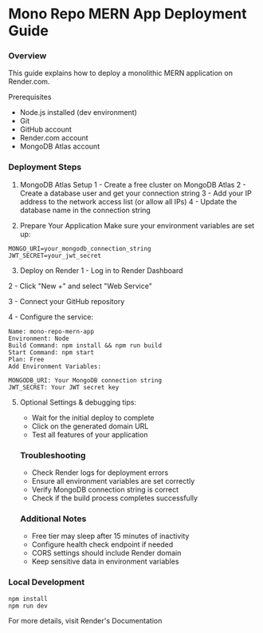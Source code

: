 # Mono Repo MERN App Deployment Guide

### Overview
This guide explains how to deploy a monolithic MERN application on Render.com.

Prerequisites
 - Node.js installed (dev environment)
 - Git
 - GitHub account
 - Render.com account
 - MongoDB Atlas account

### Deployment Steps

1. MongoDB Atlas Setup
    1 - Create a free cluster on MongoDB Atlas
    2 - Create a database user and get your connection string
    3 - Add your IP address to the network access list (or allow all IPs)
    4 - Update the database name in the connection string

2. Prepare Your Application
Make sure your environment variables are set up:

```
MONGO_URI=your_mongodb_connection_string
JWT_SECRET=your_jwt_secret
```

3. Deploy on Render
 1 - Log in to Render Dashboard

 2 - Click "New +" and select "Web Service"

 3 - Connect your GitHub repository

 4 - Configure the service:

    Name: mono-repo-mern-app
    Environment: Node
    Build Command: npm install && npm run build
    Start Command: npm start
    Plan: Free
    Add Environment Variables:

    MONGODB_URI: Your MongoDB connection string
    JWT_SECRET: Your JWT secret key

5. Optional Settings & debugging tips:

     - Wait for the initial deploy to complete
     - Click on the generated domain URL
     - Test all features of your application
    
    ### Troubleshooting
     - Check Render logs for deployment errors
     - Ensure all environment variables are set correctly
     - Verify MongoDB connection string is correct
     - Check if the build process completes successfully
    
    ### Additional Notes
     - Free tier may sleep after 15 minutes of inactivity
     - Configure health check endpoint if needed
     - CORS settings should include Render domain
     - Keep sensitive data in environment variables

### Local Development
```
npm install
npm run dev
```
For more details, visit Render's Documentation